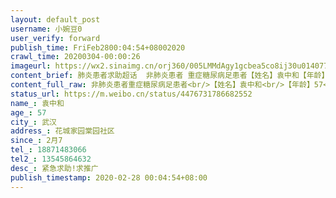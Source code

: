 ```yaml
---
layout: default_post
username: 小婉豆0
user_verify: forward
publish_time: FriFeb2800:04:54+08002020
crawl_time: 20200304-00:00:26
imageurl: https://wx2.sinaimg.cn/orj360/005LMMdAgy1gcbea5co8ij30u014077a.jpg,https://wx1.sinaimg.cn/orj360/005LMMdAgy1gcbea45p10j30u0140adb.jpg,https://wx2.sinaimg.cn/orj360/005LMMdAgy1gcbea96fq9j30u0140n5v.jpg
content_brief: 肺炎患者求助超话  非肺炎患者 重症糖尿病足患者【姓名】袁中和【年龄】57【所在城市】武汉【所在小区、社区】花城家园棠园社区【患病时间】2月7【联系方式】18871483066【其他紧急联系人】13545864632【病情描述】 紧急求助!求推广【武汉-重症糖尿病足患者，急需清创住院治疗】湖北省武 ...全文
content_full_raw: 非肺炎患者重症糖尿病足患者<br/>【姓名】袁中和<br/>【年龄】57<br/>【所在城市】武汉<br/>【所在小区、社区】花城家园棠园社区<br/>【患病时间】2月7<br/>【联系方式】18871483066<br/>【其他紧急联系人】13545864632<br/>【病情描述】紧急求助!求推广<br/>【武汉-重症糖尿病足患者，急需清创住院治疗】湖北省武汉市的一位糖尿病足患者，目前病情严重，伤口已流脓溃烂大面积出现感染，期间血糖值超高达到24-28糖尿病酮症酸中毒，多日出现恶吐，吃不下饭，半夜疼痛无法入眠，休克1次还好及时发现，联系多家医院都是不能办理住院，目前在家吃药治疗已严重到无法起床，全身无力，身体日渐衰弱，在这样等下去没有医院收留进行清创脚将截肢严重休克出现生命危险！！眼睁睁看着父亲病情一天比一天严重，每天在家换药看着父亲脚上的伤口都忍不住泪流，这些日子联系多家医院无果后，实在是没有办法了，希望求助广大的网友，能帮助联系到可以住院治疗，感激不尽！！<ahref="https://m.weibo.cn/search?containerid=231522type%3D1%26t%3D10%26q%3D%23%E6%AD%A6%E6%B1%89%E5%B8%82%E9%9D%9E%E6%96%B0%E5%86%A0%E8%82%BA%E7%82%8E%E6%82%A3%E8%80%85%E6%B1%82%E5%8A%A9%23&extparam=%23%E6%AD%A6%E6%B1%89%E5%B8%82%E9%9D%9E%E6%96%B0%E5%86%A0%E8%82%BA%E7%82%8E%E6%82%A3%E8%80%85%E6%B1%82%E5%8A%A9%23"data-hide=""><spanclass="surl-text">#武汉市非新冠肺炎患者求助#</span></a><ahref='/n/央视新闻'>@央视新闻</a><ahref='/n/人民日报'>@人民日报</a><ahref='/n/头条新闻'>@头条新闻</a><ahref='/n/观察者网'>@观察者网</a><ahref='/n/武汉晨报'>@武汉晨报</a><ahref='/n/环球时报'>@环球时报</a><ahref='/n/环球网'>@环球网</a><ahref='/n/HIV松鼠哥'>@HIV松鼠哥</a><ahref='/n/蜘蛛猴面包'>@蜘蛛猴面包</a><ahref='/n/花总'>@花总</a><ahref='/n/武心援团队'>@武心援团队</a><ahref='/n/老陶在路上'>@老陶在路上</a><ahref='/n/糖呗张丁文'>@糖呗张丁文</a><ahref='/n/湖北省人民检察院'>@湖北省人民检察院</a><adata-url="http://t.cn/R2WxQOQ"href="http://weibo.com/p/1001018008642010000000000"data-hide=""><spanclass='url-icon'><imgstyle='width:1rem;height:1rem'src='https://h5.sinaimg.cn/upload/2015/09/25/3/timeline_card_small_location_default.png'></span><spanclass="surl-text">武汉</span></a>
status_url: https://m.weibo.cn/status/4476731786682552
name_: 袁中和
age_: 57
city_: 武汉
address_: 花城家园棠园社区
since_: 2月7
tel_: 18871483066
tel2_: 13545864632
desc_: 紧急求助!求推广
publish_timestamp: 2020-02-28 00:04:54+08:00
---
```

